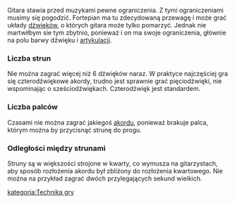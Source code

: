 Gitara stawia przed muzykami pewne ograniczenia. Z tymi ograniczeniami
musimy się pogodzić. Fortepian ma tu zdecydowaną przewagę i może grać
układy [dźwięków](dźwięk "wikilink"), o których gitara może tylko
pomarzyć. Jednak nie martwiłbym sie tym zbytnio, ponieważ i on ma swoje
ograniczenia, głównie na polu barwy dźwięku i
[artykulacji](artykulacja "wikilink").

### Liczba strun

Nie można zagrać więcej niż 6 dźwięków naraz. W praktyce najczęściej gra
się czterodźwiękowe akordy, trudno jest sprawnie grać pięciodźwięki, nie
wspominając o sześciodźwiękach. Czterodźwięk jest standardem.

### Liczba palców

Czasami nie można zagrać jakiegoś [akordu](akord "wikilink"), ponieważ
brakuje palca, którym można by przycisnąć strunę do progu.

### Odległości między strunami

Struny są w większości strojone w kwarty, co wymusza na gitarzystach,
aby sposób rozłożenia akordu był zbliżony do rozłożenia kwartowego. Nie
można na przykład zagrać dwóch przylegających sekund wielkich.

[kategoria:Technika gry](kategoria:Technika_gry "wikilink")